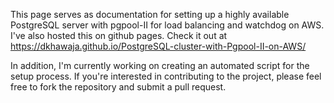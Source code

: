 This page serves as documentation for setting up a highly available PostgreSQL server with pgpool-II for load balancing and watchdog on AWS. 
I've also hosted this on github pages. Check it out at https://dkhawaja.github.io/PostgreSQL-cluster-with-Pgpool-II-on-AWS/



In addition, I'm currently working on creating an automated script for the setup process. If you're interested in contributing to the project, please feel free to fork the repository and submit a pull request.
